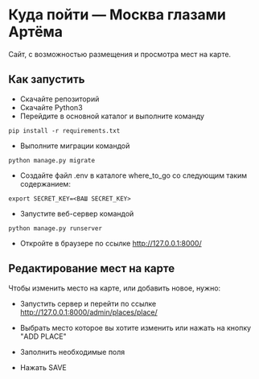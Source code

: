 # Куда пойти — Москва глазами Артёма

Сайт, с возможностью размещения и просмотра мест на карте.

## Как запустить

* Скачайте репозиторий
* Скачайте Python3
* Перейдите в основной каталог и выполните команду
```
pip install -r requirements.txt
```

* Выполните миграции командой
```
python manage.py migrate
```

* Создайте файл .env в каталоге where_to_go со следующим таким содержанием:
```
export SECRET_KEY=<ВАШ SECRET_KEY>
```

* Запустите веб-сервер командой
```
python manage.py runserver
```

* Откройте в браузере по ссылке http://127.0.0.1:8000/


## Редактирование мест на карте

Чтобы изменить место на карте, или добавить новое, нужно:
* Запустить сервер и перейти по ссылке http://127.0.0.1:8000/admin/places/place/

* Выбрать место которое вы хотите изменить или нажать на кнопку "ADD PLACE"
* Заполнить необходимые поля
* Нажать SAVE
